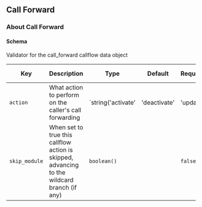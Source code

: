 ## Call Forward

### About Call Forward

#### Schema

Validator for the call_forward callflow data object



Key | Description | Type | Default | Required | Support Level
--- | ----------- | ---- | ------- | -------- | -------------
`action` | What action to perform on the caller's call forwarding | `string('activate' | 'deactivate' | 'update' | 'toggle' | 'menu')` |   | `false` |  
`skip_module` | When set to true this callflow action is skipped, advancing to the wildcard branch (if any) | `boolean()` |   | `false` |  



